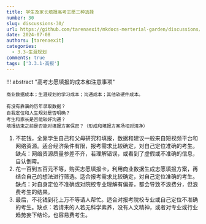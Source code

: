 ```yaml
---
title: 学生及家长填报高考志愿三种选择
number: 30
slug: discussions-30/
url: https://github.com/tarenaexit/mkdocs-merterial-garden/discussions/30
date: 2024-07-08
authors: [tarenaexit]
categories: 
  - 3.3-生涯规划
comments: true
tags: ['3.3.1-高报']
---
```


!!! abstract "高考志愿填报的成本和注意事项"

    商业数据成本；生涯规划的学习成本；沟通成本；其他软硬件成本。

    有没有靠谱的历年录取数据？
    自我定位和人生规划是否明确？
    考生和家长是否能较好沟通？
    填报结束之前是否能对填报方案保密？（形成和填报方案场相对清净）

1. 不花钱，全靠学生自己和父母研究和填报，数据和建议一般来自短视频平台和网络资源。适合经济条件有限，报考需求比较确定，对自己定位准确的考生。缺点：网络资源质量参差不齐，若理解错误，或看到了虚假或不准确的信息，自认倒霉。
2. 花一百到五百元不等，购买志愿填报卡，利用商业数据生成志愿填报方案，再结合自己的想法进行筛选。适合报考需求比较确定，对自己定位准确的考生。缺点：对自身定位不准确或对院校专业理解有偏差，都会导致不浪费分，但浪费考生的结果。
3. 最后，不花钱到花上万不等请人帮忙。适合对报考院校专业或自己定位不准确的考生。缺点：若请来的人若无科学素养，没有人文精神，或者对专业或行业趋势妄下结论，也容易费考生。